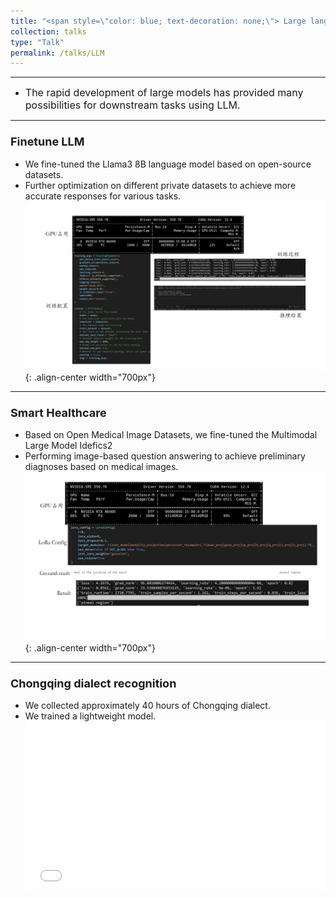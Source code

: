 ```yaml
---
title: "<span style=\"color: blue; text-decoration: none;\"> Large language model </span>"   
collection: talks
type: "Talk"
permalink: /talks/LLM
---
```


---
- <font size=3> The rapid development of large models has provided many possibilities for downstream tasks using LLM.</font>  


---
###  <font size=4> Finetune LLM </font>
 - We fine-tuned the Llama3 8B language model based on open-source datasets.
 - Further optimization on different private datasets to achieve more accurate responses for various tasks.
   ![llm](/images/llmfinetue.png){: .align-center width="700px"}

---
###  <font size=4> Smart Healthcare </font>
 - Based on Open Medical Image Datasets, we fine-tuned the Multimodal Large Model Idefics2
 - Performing image-based question answering to achieve preliminary diagnoses based on medical images.
   ![llm](/images/multimodal.png){: .align-center width="700px"}

---
### <font size=4> Chongqing dialect recognition </font>
- We collected approximately 40 hours of Chongqing dialect.
- We trained a lightweight model.
  <div style="position: relative; padding-bottom: 56.25%; height: 0; overflow: hidden; max-width: 100%; height: auto;">
    <iframe 
    src="//player.bilibili.com/player.html?isOutside=true&aid=1705132836&bvid=BV1dT421i7ZU&cid=1562461104&autoplay=0" 
    style="position: absolute; top: 0; left: 0; width: 100%; height: 100%;" 
    frameborder="0" 
    allowfullscreen="true">
    </iframe>
  </div>


 
